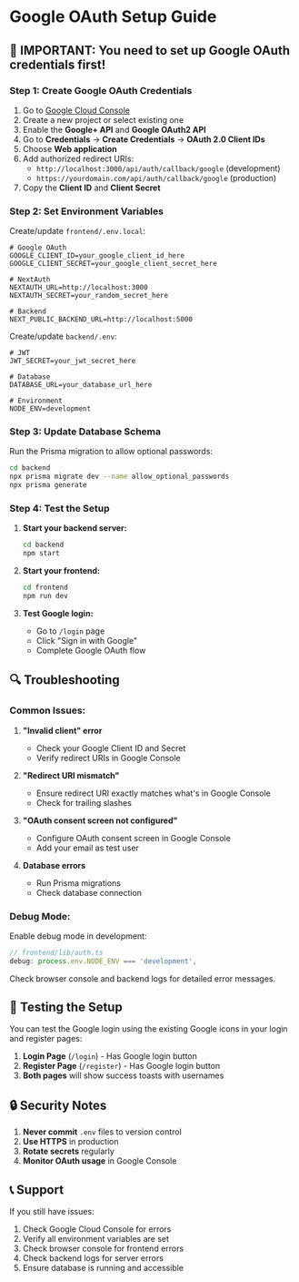 # Google OAuth Setup Guide

## 🚨 IMPORTANT: You need to set up Google OAuth credentials first!

### **Step 1: Create Google OAuth Credentials**

1. Go to [Google Cloud Console](https://console.cloud.google.com/)
2. Create a new project or select existing one
3. Enable the **Google+ API** and **Google OAuth2 API**
4. Go to **Credentials** → **Create Credentials** → **OAuth 2.0 Client IDs**
5. Choose **Web application**
6. Add authorized redirect URIs:
   - `http://localhost:3000/api/auth/callback/google` (development)
   - `https://yourdomain.com/api/auth/callback/google` (production)
7. Copy the **Client ID** and **Client Secret**

### **Step 2: Set Environment Variables**

Create/update `frontend/.env.local`:
```env
# Google OAuth
GOOGLE_CLIENT_ID=your_google_client_id_here
GOOGLE_CLIENT_SECRET=your_google_client_secret_here

# NextAuth
NEXTAUTH_URL=http://localhost:3000
NEXTAUTH_SECRET=your_random_secret_here

# Backend
NEXT_PUBLIC_BACKEND_URL=http://localhost:5000
```

Create/update `backend/.env`:
```env
# JWT
JWT_SECRET=your_jwt_secret_here

# Database
DATABASE_URL=your_database_url_here

# Environment
NODE_ENV=development
```

### **Step 3: Update Database Schema**

Run the Prisma migration to allow optional passwords:
```bash
cd backend
npx prisma migrate dev --name allow_optional_passwords
npx prisma generate
```

### **Step 4: Test the Setup**

1. **Start your backend server:**
   ```bash
   cd backend
   npm start
   ```

2. **Start your frontend:**
   ```bash
   cd frontend
   npm run dev
   ```

3. **Test Google login:**
   - Go to `/login` page
   - Click "Sign in with Google"
   - Complete Google OAuth flow

## 🔍 Troubleshooting

### **Common Issues:**

1. **"Invalid client" error**
   - Check your Google Client ID and Secret
   - Verify redirect URIs in Google Console

2. **"Redirect URI mismatch"**
   - Ensure redirect URI exactly matches what's in Google Console
   - Check for trailing slashes

3. **"OAuth consent screen not configured"**
   - Configure OAuth consent screen in Google Console
   - Add your email as test user

4. **Database errors**
   - Run Prisma migrations
   - Check database connection

### **Debug Mode:**

Enable debug mode in development:
```typescript
// frontend/lib/auth.ts
debug: process.env.NODE_ENV === 'development',
```

Check browser console and backend logs for detailed error messages.

## 📱 Testing the Setup

You can test the Google login using the existing Google icons in your login and register pages:

1. **Login Page** (`/login`) - Has Google login button
2. **Register Page** (`/register`) - Has Google login button
3. **Both pages** will show success toasts with usernames

## 🔒 Security Notes

1. **Never commit** `.env` files to version control
2. **Use HTTPS** in production
3. **Rotate secrets** regularly
4. **Monitor OAuth usage** in Google Console

## 📞 Support

If you still have issues:
1. Check Google Cloud Console for errors
2. Verify all environment variables are set
3. Check browser console for frontend errors
4. Check backend logs for server errors
5. Ensure database is running and accessible
